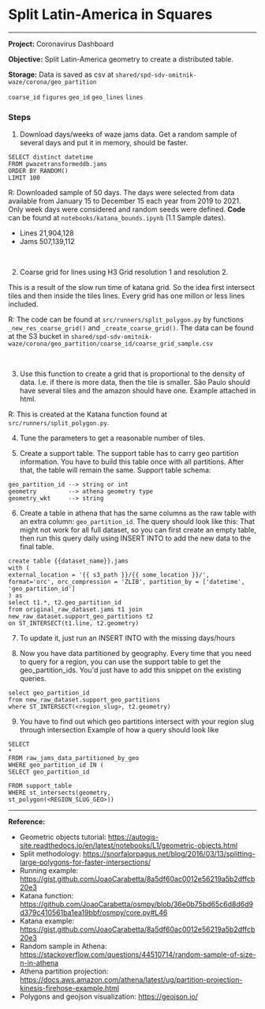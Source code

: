 
# Split Latin-America in Squares


---

**Project:** Coronavirus Dashboard

**Objective:** Split Latin-America geometry to create a distributed table.


**Storage:** Data is saved as csv  at `shared/spd-sdv-omitnik-waze/corona/geo_partition`

`coarse_id`
`figures`
`geo_id`
`geo_lines`
`lines`


### Steps


1. Download days/weeks of waze jams data.
Get a random sample of several days and put it in memory, should be faster.

```
SELECT distinct datetime
FROM pwazetransformeddb.jams
ORDER BY RANDOM()
LIMIT 100
```
R: Downloaded sample of 50 days. The days were selected from data available from January 15 to December 15 each year from 2019 to 2021. Only week days were considered and random seeds were defined. **Code** can be found at `notebooks/katana_bounds.ipynb` (1.1  Sample dates). 

- Lines 21,904,128
- Jams 507,139,112


<br> 



2. Coarse grid for lines using H3 Grid resolution 1 and resolution 2. 

This is a result of the slow run time of katana grid. So the idea first intersect tiles and then inside the tiles lines. Every grid has one millon or less lines included. 

R: The code can be found at `src/runners/split_polygon.py` by functions `_new_res_coarse_grid()` and `_create_coarse_grid()`. The data can be found at the S3 bucket in `shared/spd-sdv-omitnik-waze/corona/geo_partition/coarse_id/coarse_grid_sample.csv`

<br> 

3. Use this function to create a grid that is proportional to the density of data. I.e. if there is more data, then the tile is smaller. São Paulo should have several tiles and the amazon should have one. Example attached in html.

R: This is created at the Katana function found at `src/runners/split_polygon.py`.

4. Tune the parameters to get a reasonable number of tiles. 

5. Create a support table. The support table has to carry geo partition information.
You have to build this table once with all partitions. After that, the table will remain the same. 
Support table schema:
```
geo_partition_id --> string or int
geometry         --> athena geometry type
geometry_wkt     --> string
```

6. Create a table in athena that has the same columns as the raw table with an extra column: `geo_partition_id`. The query should look like this:
That might not work for all full dataset, so you can first create an empty table, then run this query daily using INSERT INTO to add the new data to the final table.

```
create table {{dataset_name}}.jams
with (
external_location = '{{ s3_path }}/{{ some_location }}/',
format='orc', orc_compression = 'ZLIB', partition_by = ['datetime', 'geo_partition_id']
) as
select t1.*, t2.geo_partition_id
from original_raw_dataset.jams t1 join new_raw_dataset.support_geo_partitions t2
on ST_INTERSECT(t1.line, t2.geometry)
```

7. To update it, just run an INSERT INTO with the missing days/hours

8. Now you have data partitioned by geography. Every time that you need to query for a region, you can use the support table to get the geo_partition_ids. You'd just have to add this snippet on the existing queries.
```
select geo_partition_id
from new_raw_dataset.support_geo_partitions
where ST_INTERSECT(<region_slug>, t2.geometry)
```


9. You have to find out which geo partitions intersect with your region slug through intersection 
Example of how a query should look like
```
SELECT
*
FROM raw_jams_data_partitioned_by_geo
WHERE geo_partition_id IN (
SELECT geo_partition_id

FROM support_table
WHERE st_intersects(geometry,
st_polygon(<REGION_SLUG_GEO>))
```


----

**Reference:**

- Geometric objects tutorial: https://autogis-site.readthedocs.io/en/latest/notebooks/L1/geometric-objects.html
- Split methodology: https://snorfalorpagus.net/blog/2016/03/13/splitting-large-polygons-for-faster-intersections/
- Running example: https://gist.github.com/JoaoCarabetta/8a5df60ac0012e56219a5b2dffcb20e3
- Katana function: https://github.com/JoaoCarabetta/osmpy/blob/36e0b75bd65c6d8d6d9d379c410561ba1ea19bbf/osmpy/core.py#L46
- Katana example: https://gist.github.com/JoaoCarabetta/8a5df60ac0012e56219a5b2dffcb20e3
- Random sample in Athena: https://stackoverflow.com/questions/44510714/random-sample-of-size-n-in-athena
- Athena partition projection: https://docs.aws.amazon.com/athena/latest/ug/partition-projection-kinesis-firehose-example.html
- Polygons and geojson visualization: https://geojson.io/
